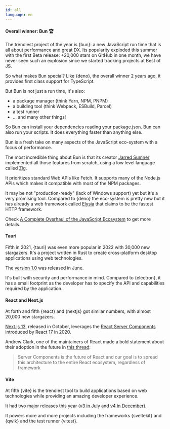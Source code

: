 ```yaml
---
id: all
language: en
---
```


#### Overall winner: Bun 🏆

The trendiest project of the year is {bun}: a new JavaScript run time that is all about performance and great DX. Its popularity exploded this summer with the first Beta release: +20,000 stars on GitHub in one month, we have never seen such an explosion since we started tracking projects at Best of JS.

So what makes Bun special? Like {deno}, the overall winner 2 years ago, it provides first class support for TypeScript.

But Bun is not just a run time, it's also:

- a package manager (think Yarn, NPM, PNPM)
- a building tool (think Webpack, ESBuild, Parcel)
- a test runner
- ... and many other things!

So Bun can install your dependencies reading your package.json. Bun can also run your scripts. It does everything faster than anything else.

Bun is a fresh take on many aspects of the JavaScript eco-system with a focus of performance.

The most incredible thing about Bun is that its creator [Jarred Sumner](https://twitter.com/jarredsumner) implemented all those features from scratch, using a low level language called [Zig](https://ziglang.org).

It prioritizes standard Web APIs like Fetch. It supports many of the Node.js APIs which makes it compatible with most of the NPM packages.

It may be not "production-ready" (lack of Windows support) yet but it's a very promising tool. Compared to {deno} the eco-system is pretty new but it has already a web framework called [Elysia](https://elysiajs.com/) that claims to be the fastest HTTP framework.

Check [A Complete Overhaul of the JavaScript Ecosystem](https://www.lunasec.io/docs/blog/bun-first-look/) to get more details.

#### Tauri

Fifth in 2021, {tauri} was even more popular in 2022 with 30,000 new stargazers.
It's a project written in Rust to create cross-platform desktop applications using web technologies.

The [version 1.0](https://tauri.app/blog/2022/06/19/tauri-1-0) was released in June.

It's built with security and performance in mind. Compared to {electron}, it has a small footprint as the developer has to specify the API and capabilities required by the application.

#### React and Next.js

At forth and fifth {react} and {nextjs} got similar numbers, with almost 20,000 new stargazers.

[Next.js 13](https://nextjs.org/blog/next-13), released in October, leverages the [React Server Components](https://www.plasmic.app/blog/how-react-server-components-work#what-are-react-server-components) introduced by React 17 in 2020.

Andrew Clark, one of the maintainers of React made a bold statement about their adoption in the future in [this thread](https://twitter.com/acdlite/status/1585029529361612801):

> Server Components is the future of React and our goal is to spread this architecture to the entire React ecosystem, regardless of framework

#### Vite

At fifth {vite} is the trendiest tool to build applications based on web technologies while providing an amazing developer experience.

It had two major releases this year ([v3 in July](https://vitejs.dev/blog/announcing-vite3.html) and [v4 in December](https://vitejs.dev/blog/announcing-vite4.html)).

It powers more and more projects including the frameworks {sveltekit} and {qwik} and the test runner {vitest}.


